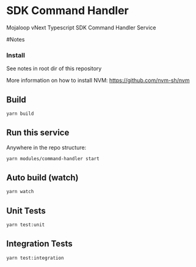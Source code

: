 # SDK Command Handler


Mojaloop vNext Typescript SDK Command Handler Service

#Notes

### Install
See notes in root dir of this repository

More information on how to install NVM: https://github.com/nvm-sh/nvm

## Build

```bash
yarn build
```

## Run this service

Anywhere in the repo structure:
```bash
yarn modules/command-handler start
```

## Auto build (watch)

```bash
yarn watch
```

## Unit Tests

```bash
yarn test:unit
```

## Integration Tests

```bash
yarn test:integration
```